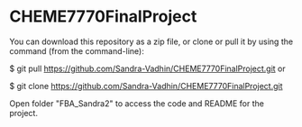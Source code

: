 # CHEME7770FinalProject
You can download this repository as a zip file, or clone or pull it by using the command (from the command-line):

$ git pull https://github.com/Sandra-Vadhin/CHEME7770FinalProject.git
or

$ git clone https://github.com/Sandra-Vadhin/CHEME7770FinalProject.git

Open folder "FBA_Sandra2" to access the code and README for the project.
